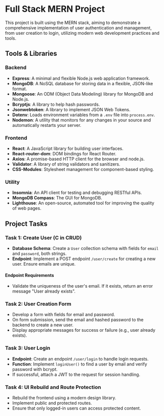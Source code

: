 # Full Stack MERN Project

This project is built using the MERN stack, aiming to demonstrate a comprehensive implementation of user authentication and management, from user creation to login, utilizing modern web development practices and tools.

## Tools & Libraries

### Backend

- **Express**: A minimal and flexible Node.js web application framework.
- **MongoDB**: A NoSQL database for storing data in a flexible, JSON-like format.
- **Mongoose**: An ODM (Object Data Modeling) library for MongoDB and Node.js.
- **Bcryptjs**: A library to help hash passwords.
- **Jsonwebtoken**: A library to implement JSON Web Tokens.
- **Dotenv**: Loads environment variables from a `.env` file into `process.env`.
- **Nodemon**: A utility that monitors for any changes in your source and automatically restarts your server.

### Frontend

- **React**: A JavaScript library for building user interfaces.
- **React-router-dom**: DOM bindings for React Router.
- **Axios**: A promise-based HTTP client for the browser and node.js.
- **Validator**: A library of string validators and sanitizers.
- **CSS-Modules**: Stylesheet management for component-based styling.

### Utility

- **Insomnia**: An API client for testing and debugging RESTful APIs.
- **MongoDB Compass**: The GUI for MongoDB.
- **Lighthouse**: An open-source, automated tool for improving the quality of web pages.

## Project Tasks

### Task 1: Create User (C in CRUD)

- **Database Schema**: Create a `User` collection schema with fields for `email` and `password`, both strings.
- **Endpoint**: Implement a POST endpoint `/user/create` for creating a new user. Ensure emails are unique.

#### Endpoint Requirements

- Validate the uniqueness of the user's email. If it exists, return an error message "User already exists".

### Task 2: User Creation Form

- Develop a form with fields for email and password.
- On form submission, send the email and hashed password to the backend to create a new user.
- Display appropriate messages for success or failure (e.g., user already exists).

### Task 3: User Login

- **Endpoint**: Create an endpoint `/user/login` to handle login requests.
- **Function**: Implement `loginUser()` to find a user by email and verify password with bcrypt.
- If successful, attach a JWT to the request for session handling.

### Task 4: UI Rebuild and Route Protection

- Rebuild the frontend using a modern design library.
- Implement public and protected routes.
- Ensure that only logged-in users can access protected content.
